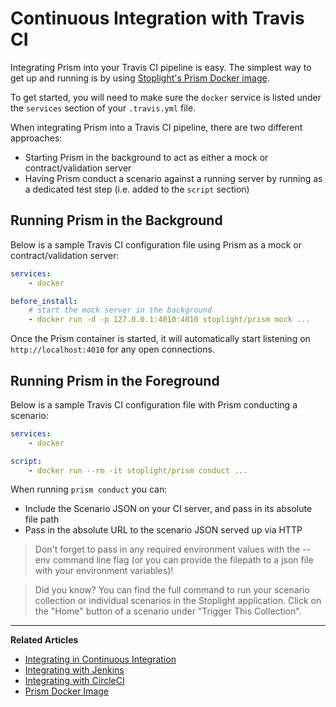 # Continuous Integration with Travis CI

Integrating Prism into your Travis CI pipeline is easy. The simplest way to get
up and running is by using [Stoplight's Prism Docker
image](https://hub.docker.com/r/stoplight/prism/).

To get started, you will need to make sure the `docker` service is listed under
the `services` section of your `.travis.yml` file.

When integrating Prism into a Travis CI pipeline, there are two different
approaches:

* Starting Prism in the background to act as either a mock or
  contract/validation server
* Having Prism conduct a scenario against a running server by running as a
  dedicated test step (i.e. added to the `script` section)

## Running Prism in the Background

Below is a sample Travis CI configuration file using Prism as a mock or
contract/validation server:

```yaml
services:
    - docker

before_install:
    # start the mock server in the background
    - docker run -d -p 127.0.0.1:4010:4010 stoplight/prism mock ...
```

Once the Prism container is started, it will automatically start listening on
`http://localhost:4010` for any open connections.

## Running Prism in the Foreground

Below is a sample Travis CI configuration file with Prism conducting a scenario:

```yaml
services:
    - docker

script:
    - docker run --rm -it stoplight/prism conduct ...
```

When running `prism conduct` you can:

* Include the Scenario JSON on your CI server, and pass in its absolute file path
* Pass in the absolute URL to the scenario JSON served up via HTTP


> Don't forget to pass in any required environment values with the --env command
> line flag (or you can provide the filepath to a json file with your environment
> variables)!


> Did you know? You can find the full command to run your scenario collection
> or individual scenarios in the Stoplight application. Click on the "Home"
> button of a scenario under "Trigger This Collection".

---

**Related Articles**

- [Integrating in Continuous Integration](/testing/continuous-integration/overview)
- [Integrating with Jenkins](/testing/continuous-integration/jenkins)
- [Integrating with CircleCI](/testing/continuous-integration/circle-ci)
- [Prism Docker Image](https://hub.docker.com/r/stoplight/prism/)

